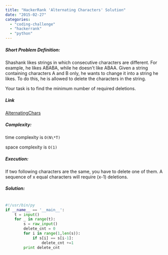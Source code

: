 ```yaml
---
title: "HackerRank 'Alternating Characters' Solution"
date: "2015-02-27"
categories: 
  - "coding-challenge"
  - "hackerrank"
  - "python"
---
```


##### Short Problem Definition:

Shashank likes strings in which consecutive characters are different. For example, he likes ABABA, while he doesn't like ABAA. Given a string containing characters A and B only, he wants to change it into a string he likes. To do this, he is allowed to delete the characters in the string.

Your task is to find the minimum number of required deletions.

##### Link

[AlternatingChars](https://www.hackerrank.com/challenges/alternating-characters)

##### Complexity:

time complexity is `O(N\*T)`

space complexity is `O(1)`

##### Execution:

If two following characters are the same, you have to delete one of them. A sequence of x equal characters will require (x-1) deletions.

##### Solution:

```python

#!/usr/bin/py
if __name__ == '__main__':
    t = input()
    for _ in range(t):
    	s = raw_input()
    	delete_cnt = 0
    	for i in range(1,len(s)):
            if s[i] == s[i-1]:
            	delete_cnt +=1
        print delete_cnt
```
